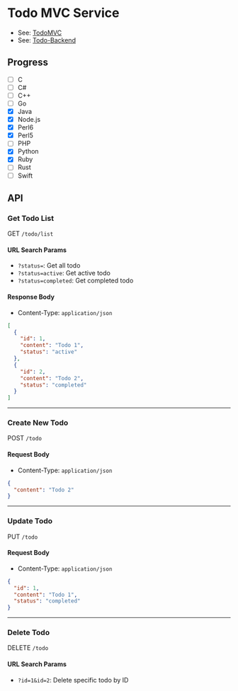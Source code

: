 # Todo MVC Service

- See: [TodoMVC](https://todomvc.com/)
- See: [Todo-Backend](https://todobackend.com/)

## Progress

- [ ] C
- [ ] C#
- [ ] C++
- [ ] Go
- [x] Java
- [x] Node.js
- [x] Perl6
- [x] Perl5
- [ ] PHP
- [x] Python
- [x] Ruby
- [ ] Rust
- [ ] Swift

## API

### Get Todo List

GET `/todo/list`

#### URL Search Params

- `?status=`: Get all todo
- `?status=active`: Get active todo
- `?status=completed`: Get completed todo

#### Response Body

- Content-Type: `application/json`

```json
[
  {
    "id": 1,
    "content": "Todo 1",
    "status": "active"
  },
  {
    "id": 2,
    "content": "Todo 2",
    "status": "completed"
  }
]
```

---

### Create New Todo

POST `/todo`

#### Request Body

- Content-Type: `application/json`

```json
{
  "content": "Todo 2"
}
```

---

### Update Todo

PUT `/todo`

#### Request Body

- Content-Type: `application/json`

```json
{
  "id": 1,
  "content": "Todo 1",
  "status": "completed"
}
```

---

### Delete Todo

DELETE `/todo`

#### URL Search Params

- `?id=1&id=2`: Delete specific todo by ID
